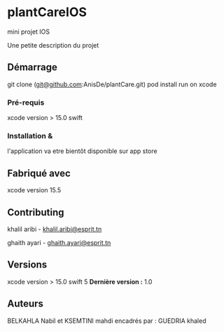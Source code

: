 # plantCareIOS
 mini projet IOS

Une petite description du projet

## Démarrage

git clone (git@github.com:AnisDe/plantCare.git)
pod install
run on xcode
### Pré-requis

xcode version > 15.0
swift

### Installation &
l'application va etre bientôt disponible sur app store

## Fabriqué avec

xcode version 15.5

## Contributing

khalil aribi - khalil.aribi@esprit.tn

ghaith ayari - ghaith.ayari@esprit.tn
## Versions
xcode version > 15.0
swift 5
**Dernière version :** 1.0

## Auteurs

BELKAHLA Nabil et KSEMTINI mahdi
encadrés par : GUEDRIA khaled
